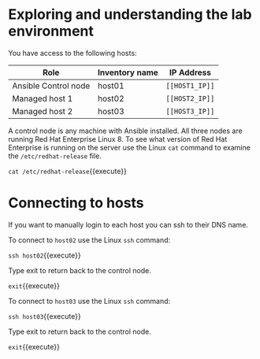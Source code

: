 # Exploring and understanding the lab environment

You have access to the following hosts:

| Role                 | Inventory name | IP Address     |
| ---------------------| ---------------| ---------------|
| Ansible Control node | host01         | `[[HOST1_IP]]` |
| Managed host 1       | host02         | `[[HOST2_IP]]` |
| Managed host 2       | host03         | `[[HOST3_IP]]` |

A control node is any machine with Ansible installed. All three nodes are running Red Hat Enterprise Linux 8.  To see what version of Red Hat Enterprise is running on the server use the Linux `cat` command to examine the `/etc/redhat-release` file.  

`cat /etc/redhat-release`{{execute}}

# Connecting to hosts

If you want to manually login to each host you can ssh to their DNS name.

To connect to `host02` use the Linux `ssh` command:

`ssh host02`{{execute}}

Type exit to return back to the control node.

`exit`{{execute}}

To connect to `host03` use the Linux `ssh` command:

`ssh host03`{{execute}}

Type exit to return back to the control node.

`exit`{{execute}}
